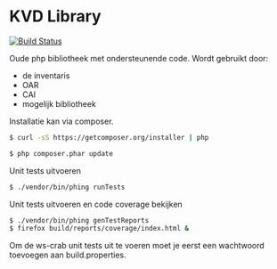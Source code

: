 KVD Library
===========

[![Build Status](https://travis-ci.org/OnroerendErfgoed/kvd.svg&branch=master)](https://travis-ci.org/OnroerendErfgoed/kvd)

Oude php bibliotheek met ondersteunende code. Wordt gebruikt door:
 * de inventaris
 * OAR
 * CAI
 * mogelijk bibliotheek

Installatie kan via composer.

```bash
$ curl -sS https://getcomposer.org/installer | php
```

```bash
$ php composer.phar update
```

Unit tests uitvoeren
```bash
$ ./vendor/bin/phing runTests
```

Unit tests uitvoeren en code coverage bekijken
```bash
$ ./vendor/bin/phing genTestReports
$ firefox build/reports/coverage/index.html &
```

Om de ws-crab unit tests uit te voeren moet je eerst een wachtwoord toevoegen 
aan build.properties.
